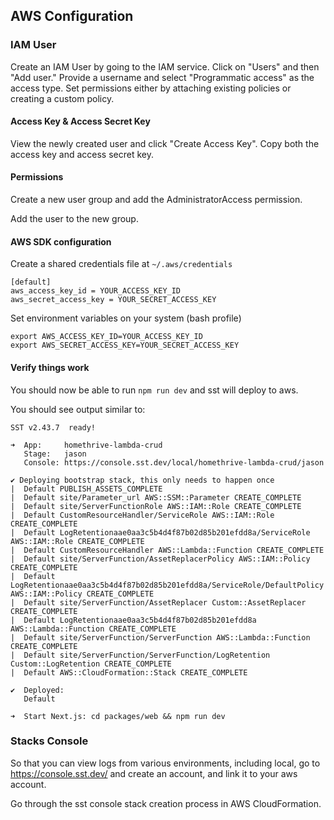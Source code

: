 ## AWS Configuration

### IAM User
Create an IAM User by going to the IAM service.
Click on "Users" and then "Add user."
Provide a username and select "Programmatic access" as the access type.
Set permissions either by attaching existing policies or creating a custom policy.

#### Access Key & Access Secret Key
View the newly created user and click "Create Access Key".  Copy both the access key and access secret key.


#### Permissions
Create a new user group and add the AdministratorAccess permission.

Add the user to the new group.

#### AWS SDK configuration
Create a shared credentials file at `~/.aws/credentials` 
``` 
[default]
aws_access_key_id = YOUR_ACCESS_KEY_ID
aws_secret_access_key = YOUR_SECRET_ACCESS_KEY
```

Set environment variables on your system (bash profile)
```
export AWS_ACCESS_KEY_ID=YOUR_ACCESS_KEY_ID
export AWS_SECRET_ACCESS_KEY=YOUR_SECRET_ACCESS_KEY
```

#### Verify things work
You should now be able to run `npm run dev` and sst will deploy to aws.

You should see output similar to:
``` 
SST v2.43.7  ready!

➜  App:     homethrive-lambda-crud
   Stage:   jason
   Console: https://console.sst.dev/local/homethrive-lambda-crud/jason

✔ Deploying bootstrap stack, this only needs to happen once
|  Default PUBLISH_ASSETS_COMPLETE 
|  Default site/Parameter_url AWS::SSM::Parameter CREATE_COMPLETE 
|  Default site/ServerFunctionRole AWS::IAM::Role CREATE_COMPLETE 
|  Default CustomResourceHandler/ServiceRole AWS::IAM::Role CREATE_COMPLETE 
|  Default LogRetentionaae0aa3c5b4d4f87b02d85b201efdd8a/ServiceRole AWS::IAM::Role CREATE_COMPLETE 
|  Default CustomResourceHandler AWS::Lambda::Function CREATE_COMPLETE 
|  Default site/ServerFunction/AssetReplacerPolicy AWS::IAM::Policy CREATE_COMPLETE 
|  Default LogRetentionaae0aa3c5b4d4f87b02d85b201efdd8a/ServiceRole/DefaultPolicy AWS::IAM::Policy CREATE_COMPLETE 
|  Default site/ServerFunction/AssetReplacer Custom::AssetReplacer CREATE_COMPLETE 
|  Default LogRetentionaae0aa3c5b4d4f87b02d85b201efdd8a AWS::Lambda::Function CREATE_COMPLETE 
|  Default site/ServerFunction/ServerFunction AWS::Lambda::Function CREATE_COMPLETE 
|  Default site/ServerFunction/ServerFunction/LogRetention Custom::LogRetention CREATE_COMPLETE 
|  Default AWS::CloudFormation::Stack CREATE_COMPLETE 

✔  Deployed:
   Default

➜  Start Next.js: cd packages/web && npm run dev

```

### Stacks Console
So that you can view logs from various environments, including local, go to https://console.sst.dev/ and create an account, and link it to your aws account.

Go through the sst console stack creation process in AWS CloudFormation.
